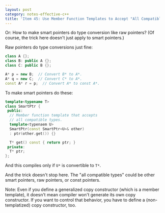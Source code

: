 ```yaml
---
layout: post
category: notes-effective-c++
title: 'Item 45: Use Member Function Templates to Accept "All Compatible Types"'
---
```


Or: How to make smart pointers do type conversion like raw pointers?
(Of course, the trick here doesn't just apply to smart pointers.)

Raw pointers do type conversions just fine:

```c++
class A {};
class B: public A {};
class C: public B {};

A* p = new B;  // Convert B* to A*.
A* q = new C;  // Convert C* to A*.
const A* r = p;  // Convert A* to const A*.
```

To make smart pointers do these:

```c++
template<typename T>
class SmartPtr {
 public:
  // Member function template that accepts
  // all compatible types.
  template<typenaem U>
  SmartPtr(const SmartPtr<U>& other)
  : ptr(other.get()) {}

  T* get() const { return ptr; }
 private:
  T* ptr;
};
```

And this compiles only if `U*` is convertible to `T*`.

And the trick doesn't stop here.
The "all compatible types" could be other smart pointers, raw pointers, or const pointers.

Note: Even if you define a generalized copy constructor (which is a member template), it doesn't mean compiler won't generate its own copy constructor.
If you want to control that behavior, you have to define a (non-templatized) copy constructor, too.
